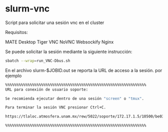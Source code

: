 # slurm-vnc
Script para solicitar una sesión vnc en el cluster

Requisitos:

MATE Desktop
Tiger VNC
NoVNC
Websockify
Nginx

Se puede solicitar la sesión mediante la siguiente instrucción:

~~~bash
sbatch --wrap=run_VNC-Dbus.sh
~~~


En el archivo slurm-$JOBID.out se  reporta la URL de acceso a la sesión. por ejemplo

~~~bash
%%%%%%%%%%%%%%%%%%%%%%%%%%%%%%%%%%%%%%%%%%%%%%%%%%%%%%%%%%%%%%%
URL para conexión de usuario soporte:

Se recomienda ejecutar dentro de una sesión "screen" o "tmux". 

Para terminar la sesión VNC presionar Ctrl+C. 

https://tlaloc.atmosfera.unam.mx/rew/5022/soporte/172.17.1.5/10500/be0382572   

%%%%%%%%%%%%%%%%%%%%%%%%%%%%%%%%%%%%%%%%%%%%%%%%%%%%%%%%%%%%%%%

~~~
